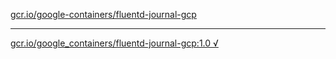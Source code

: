 [gcr.io/google-containers/fluentd-journal-gcp](https://hub.docker.com/r/anjia0532/fluentd-journal-gcp/tags/) 

----
[gcr.io/google_containers/fluentd-journal-gcp:1.0 √](https://hub.docker.com/r/anjia0532/fluentd-journal-gcp/tags/)

